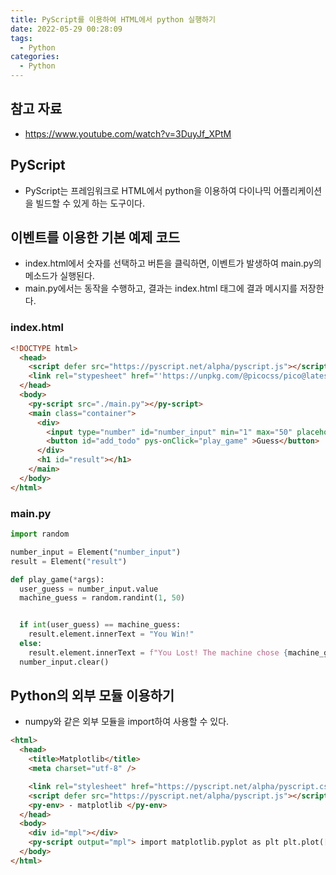 ```yaml
---
title: PyScript를 이용하여 HTML에서 python 실행하기
date: 2022-05-29 00:28:09
tags:
  - Python
categories:
  - Python
---
```


## 참고 자료

- https://www.youtube.com/watch?v=3DuyJf_XPtM

## PyScript

- PyScript는 프레임워크로 HTML에서 python을 이용하여 다이나믹 어플리케이션을 빌드할 수 있게 하는 도구이다.

## 이벤트를 이용한 기본 예제 코드

- index.html에서 숫자를 선택하고 버튼을 클릭하면, 이벤트가 발생하여 main.py의 메소드가 실행된다.
- main.py에서는 동작을 수행하고, 결과는 index.html 태그에 결과 메시지를 저장한다.

### index.html

```html
<!DOCTYPE html>
  <head>
    <script defer src="https://pyscript.net/alpha/pyscript.js"></script>
    <link rel="stypesheet" href="'https://unpkg.com/@picocss/pico@latest/css/pico.min.css" />
  </head>
  <body>
    <py-script src="./main.py"></py-script>
    <main class="container">
      <div>
        <input type="number" id="number_input" min="1" max="50" placeholder="Guess a number 1 and 50" />
        <button id="add_todo" pys-onClick="play_game" >Guess</button>
      </div>
      <h1 id="result"></h1>
    </main>
  </body>
</html>
```

### main.py

```python
import random

number_input = Element("number_input")
result = Element("result")

def play_game(*args):
  user_guess = number_input.value
  machine_guess = random.randint(1, 50)


  if int(user_guess) == machine_guess:
    result.element.innerText = "You Win!"
  else:
    result.element.innerText = f"You Lost! The machine chose {machine_guess}!"
  number_input.clear()
```

## Python의 외부 모듈 이용하기

- numpy와 같은 외부 모듈을 import하여 사용할 수 있다.

```html
<html>
  <head>
    <title>Matplotlib</title>
    <meta charset="utf-8" />

    <link rel="stylesheet" href="https://pyscript.net/alpha/pyscript.css" />
    <script defer src="https://pyscript.net/alpha/pyscript.js"></script>
    <py-env> - matplotlib </py-env>
  </head>
  <body>
    <div id="mpl"></div>
    <py-script output="mpl"> import matplotlib.pyplot as plt plt.plot([1, 2, 3, 4], [10, 20, 40, 30]) plt </py-script>
  </body>
</html>
```
